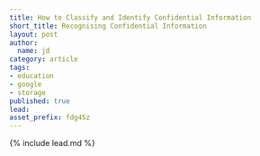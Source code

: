 ```yaml
---
title: How to Classify and Identify Confidential Information
short_title: Recognising Confidential Information
layout: post
author:
  name: jd
category: article
tags:
- education
- google
- storage
published: true
lead: 
asset_prefix: fdg45z
---
```

{% include lead.md %}